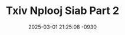 ---
layout: movie-video-data
date: 2025-03-01 21:25:08 -0930
categories: movie

# Site Attributes
title: "Txiv Nplooj Siab Part 2"
permalink: "/movie/Txiv_Nplooj_Siab_Part_2"

# Movie Attributes
synopsis: "Zaj dab neeg txiv nplooj siab yog ua txog txoj kev hlub ua leej txiv muab rau leej tub. Txoj kev hlub ntawm ib leej txiv loj thiab nyav tshaj plaws ua yuav muab rov qab rau ib leeg txiv tsis tau. Txoj kev hlub ntawm Meej txiv muab rau Meej zoo tam nkaus ib lub pov haum ua muab rau Meej. Tsim nyog Meej yuav tsum nkaws Meej Txiv cia zoo. Meej yog tus tub ua tsis nco tias nws txiv hlub nws npaum li cas. Txog thaum kawg nws mam paub ces txhua yam twb lig tag lawm. Txawm hais tias Meej yuav phem yuav zoo yuav ua dab tsi los Meej yeej yog Meej txiv nplooj siab mus tag ib sim neej. "
producer: "Tsia Cha"
director: "Mykurt Lor"
writer: "Mykurt Lor"
video_link: ""
genre: "Drama"
year: "2010"
release_type: "DVD"
storage: "Center for Hmong Studies"
thumbnail: "/assets/images/movie_thumbnails/Txiv Nplooj Siab Part 2.jpeg"
publishing_company: "UE Entertainment"

# Sequels + Parts
base_movie: ""
total_parts: 
sequel: ""

# Movie Cast
cast:
- name: "Mim Vaj"
- name: "Tsam Ham"
- name: "Yi Xyooj"
- name: "Meej Lauj"
---